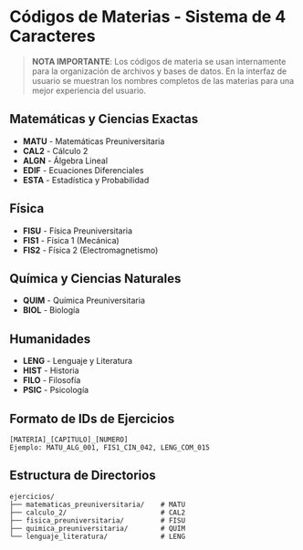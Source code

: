 # Códigos de Materias - Sistema de 4 Caracteres

> **NOTA IMPORTANTE**: Los códigos de materia se usan internamente para la organización de archivos y bases de datos. En la interfaz de usuario se muestran los nombres completos de las materias para una mejor experiencia del usuario.

## Matemáticas y Ciencias Exactas
- **MATU** - Matemáticas Preuniversitaria
- **CAL2** - Cálculo 2
- **ALGN** - Álgebra Lineal  
- **EDIF** - Ecuaciones Diferenciales
- **ESTA** - Estadística y Probabilidad

## Física
- **FISU** - Física Preuniversitaria
- **FIS1** - Física 1 (Mecánica)
- **FIS2** - Física 2 (Electromagnetismo)

## Química y Ciencias Naturales
- **QUIM** - Química Preuniversitaria
- **BIOL** - Biología

## Humanidades
- **LENG** - Lenguaje y Literatura
- **HIST** - Historia
- **FILO** - Filosofía
- **PSIC** - Psicología

## Formato de IDs de Ejercicios
```
[MATERIA]_[CAPITULO]_[NUMERO]
Ejemplo: MATU_ALG_001, FIS1_CIN_042, LENG_COM_015
```

## Estructura de Directorios
```
ejercicios/
├── matematicas_preuniversitaria/    # MATU
├── calculo_2/                       # CAL2  
├── fisica_preuniversitaria/         # FISU
├── quimica_preuniversitaria/        # QUIM
└── lenguaje_literatura/             # LENG
```